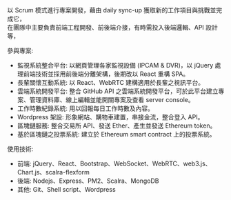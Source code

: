 以 Scrum 模式進行專案開發，藉由 daily sync-up 獲取新的工作項目與挑戰並完成它，  
在團隊中主要負責前端工程開發、前後端介接，有時需投入後端邏輯、API 設計等，   

參與專案:  
- 監視系統整合平台: 以網頁管理各家監視設備 (IPCAM & DVR)，以 jQuery 處理前端技術並採用前後端分離架構，後期改以 React 重構 SPA。
- 長輩關懷互動系統: 以 React、WebRTC 建構適用於長輩之視訊平台。
- 雲端系統開發平台: 整合 GitHub API 之雲端系統開發平台，可於此平台建立專案、管理資料庫、線上編輯並能開關專案及查看 server console。
- 工作時數紀錄系統: 用以回報每日工作時數及內容。
- Wordpress 架設: 形象網站、購物車建置，串接金流，整合登入 API。
- 區塊鏈服務: 整合交易所 API、發送 Ether、產生並發送 Ethereum token。
- 基於區塊鏈之投票系統: 建立於 Ethereum smart contract 上的投票系統。

使用技術:
- 前端: jQuery、React、Bootstrap、WebSocket、WebRTC、web3.js、Chart.js、scalra-flexform
- 後端: Nodejs、Express、PM2、Scalra、MongoDB
- 其他: Git、Shell script、Wordpress
